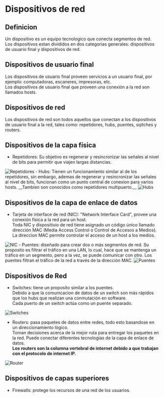 # Dispositivos de red

## Definicion

Un dispositivo es un equipo tecnologico que conecta segmentos de red.  
Los dispositivos estan divididos en dos categorias generales: dispositivos de usuario final y dispositivos de red.

## Dispositivos de usuario final

Los dispositivos de usuario final proveen servicios a un usuario final, por ejemplo: computadoras, escaneres, impresoras, etc.  
Los dispositivos de usuario final que proveen una conexión a la red son llamados hosts.

## Dispositivos de red

Los dispositivos de red son todos aquellos que conectan a los dispositivos de usuario final a la red, tales como: repetidores, hubs, puentes, sqitches y routers.

## Dispositivos de la capa física

- Repetidores: 
Su objetivo es regenerar y resincronizar las señales al nivel de bits para permitir que viajen largas distancias.  
<image src="img/repetidores.png" alt="Repetidores">
- Hubs: Tienen un funcionamiento similar al de los repetidores, sin embargo, ademas de regenerar y resincronizar las señales al nivel de bits, funcionan como un punto central de conexion para varios hosts.  
__Tambien son conocidos como repetidores multipuerto.__
<image src="img/hubs.png" alt="Hubs">

## Dispositivos de la capa de enlace de datos

- Tarjeta de interface de red (NIC): "Network Interface Card", provee una conexión física a la red para un host.  
Toda NIC y dispositivio de red tiene asignado un código único llamado dirección MAC (Media Access Control o Control de Accesos a Medios).  
La direccion MAC permite controlar el acceso de un host a los medios.  
<image src="img/nic.png" alt="NIC">
- Puentes: diseñado para crear dos o más segmentos de red. Su proposito es filtrar el tráfico en una LAN, lo cual, hace que se mantenga un tráfico en un segmento, pero a la vez, se puede comunicar con otro.  
Los puentes filtran el tráfico de la red a través de la dirección MAC.  
<image src="img/puentes.png" alt="Puentes">

## Dispositivos de Red
- Switches: tiene un proposito similar a los puentes.  
Debido a que la comunicacion de datos de un switch son más rápidos que los hubs que realizan una conmutación en software.  
Cada puerto de un switch actúa como un puente separado.  
<image src="img/switches.png" alt="Switches">

- Routers: pasa paquetes de datos entre redes, todo esto basandose en un direccionamiento lógico.  
Toman decisiones acerca de la mejor ruta para entregar los paquetes en la red. Puede conectar diferentes tecnologías de la capa de enlace de datos.  
__Los routers son la columna vertebral de internet debido a que trabajan con el protocolo de internet IP.__  
<image src="img/router.png" alt="Router">

## Dispositivos de capas superiores

- Firewalls: protege los recursos de una red de los usuarios.